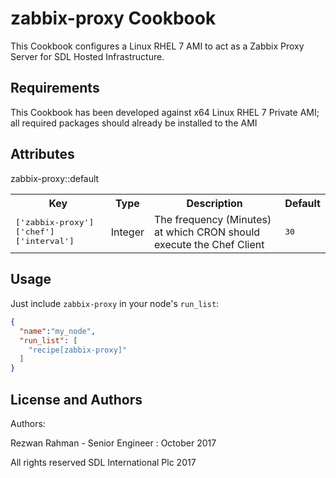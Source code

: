 zabbix-proxy Cookbook
=================
This Cookbook configures a Linux RHEL 7 AMI to act as a Zabbix Proxy Server for SDL Hosted Infrastructure.

Requirements
------------
This Cookbook has been developed against x64 Linux RHEL 7 Private AMI; all required packages should already be installed to the AMI

Attributes
----------

zabbix-proxy::default
<table>
  <tr>
    <th>Key</th>
    <th>Type</th>
    <th>Description</th>
    <th>Default</th>
  </tr>
  <tr>
    <td><tt>['zabbix-proxy']['chef']['interval']</tt></td>
    <td>Integer</td>
    <td>The frequency (Minutes) at which CRON should execute the Chef Client</td>
    <td><tt>30</tt></td>
  </tr>
  <tr>
</table>

Usage
-----
Just include `zabbix-proxy` in your node's `run_list`:

```json
{
  "name":"my_node",
  "run_list": [
    "recipe[zabbix-proxy]"
  ]
}
```

License and Authors
-------------------
Authors:

Rezwan Rahman - Senior Engineer : October 2017

All rights reserved SDL International Plc 2017
